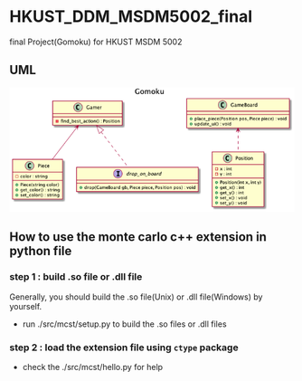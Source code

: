 # HKUST_DDM_MSDM5002_final
final Project(Gomoku) for HKUST MSDM 5002

## UML

![Gomoku](https://github.com/NNNeil-C/HKUST_DDM_MSDM5002_final/blob/main/Gomoku.png?raw=true)

## How to use the monte carlo c++ extension in python file
### step 1 : build .so file or .dll file
Generally, you should build the .so file(Unix) or .dll file(Windows) by yourself.
- run ./src/mcst/setup.py to build the .so files or .dll files
### step 2 : load the extension file using `ctype` package
- check the ./src/mcst/hello.py for help